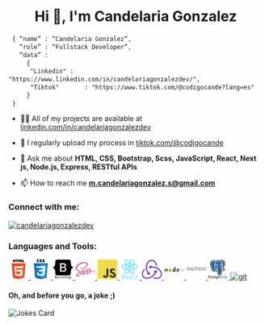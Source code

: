 <h1 align="center">Hi 👋, I'm Candelaria Gonzalez</h1>

```shell
 { “name” : “Candelaria Gonzalez”,
   “role” : “Fullstack Developer”,
   “data” : 
     { 
      "Linkedin" : "https://www.linkedin.com/in/candelariagonzalezdev/",
      "Tiktok"       : "https://www.tiktok.com/@codigocande?lang=es"
     }
 }
```

- 👨‍💻 All of my projects are available at [linkedin.com/in/candelariagonzalezdev](linkedin.com/in/candelariagonzalezdev)

- 📝 I regularly upload my process in [tiktok.com/@codigocande](tiktok.com/@codigocande)

- 💬 Ask me about **HTML, CSS, Bootstrap, Scss, JavaScript, React, Next js, Node.js, Express, RESTful APIs**

- 📫 How to reach me **m.candelariagonzalez.s@gmail.com**

<h3 align="left">Connect with me:</h3>
<p align="left">
<a href="https://linkedin.com/in/candelariagonzalezdev" target="blank"><img align="center" src="https://raw.githubusercontent.com/rahuldkjain/github-profile-readme-generator/master/src/images/icons/Social/linked-in-alt.svg" alt="candelariagonzalezdev" height="30" width="40" /></a>
</p>

<h3 align="left">Languages and Tools:</h3>
<p align="left"> <a href="https://www.w3.org/html/" target="_blank" rel="noreferrer"> <img src="https://raw.githubusercontent.com/devicons/devicon/master/icons/html5/html5-original-wordmark.svg" alt="html5" width="40" height="40"/> </a> <a href="https://www.w3schools.com/css/" target="_blank" rel="noreferrer"> <img src="https://raw.githubusercontent.com/devicons/devicon/master/icons/css3/css3-original-wordmark.svg" alt="css3" width="40" height="40"/> </a> <a href="https://getbootstrap.com" target="_blank" rel="noreferrer"> <img src="https://raw.githubusercontent.com/devicons/devicon/master/icons/bootstrap/bootstrap-plain-wordmark.svg" alt="bootstrap" width="40" height="40"/> <a href="https://sass-lang.com" target="_blank" rel="noreferrer"> <img src="https://raw.githubusercontent.com/devicons/devicon/master/icons/sass/sass-original.svg" alt="sass" width="40" height="40"/> </a> <a href="https://developer.mozilla.org/en-US/docs/Web/JavaScript" target="_blank" rel="noreferrer"> <img src="https://raw.githubusercontent.com/devicons/devicon/master/icons/javascript/javascript-original.svg" alt="javascript" width="40" height="40"/> </a> <a href="https://reactjs.org/" target="_blank" rel="noreferrer"> <img src="https://raw.githubusercontent.com/devicons/devicon/master/icons/react/react-original-wordmark.svg" alt="react" width="40" height="40"/> </a> <a href="https://redux.js.org" target="_blank" rel="noreferrer"> <img src="https://raw.githubusercontent.com/devicons/devicon/master/icons/redux/redux-original.svg" alt="redux" width="40" height="40"/> </a>  <a href="https://nodejs.org" target="_blank" rel="noreferrer"> <img src="https://raw.githubusercontent.com/devicons/devicon/master/icons/nodejs/nodejs-original-wordmark.svg" alt="nodejs" width="40" height="40"/> </a> <a href="https://expressjs.com" target="_blank" rel="noreferrer"> <img src="https://raw.githubusercontent.com/devicons/devicon/master/icons/express/express-original-wordmark.svg" alt="express" width="40" height="40"/> </a> <a href="https://www.postgresql.org" target="_blank" rel="noreferrer"> <img src="https://raw.githubusercontent.com/devicons/devicon/master/icons/postgresql/postgresql-original-wordmark.svg" alt="postgresql" width="40" height="40"/> </a> <a href="https://git-scm.com/" target="_blank" rel="noreferrer"> <img src="https://www.vectorlogo.zone/logos/git-scm/git-scm-icon.svg" alt="git" width="40" height="40"/> </a>   </p>

<h4 align="left">Oh, and before you go, a joke ;)</h4>

![Jokes Card](https://readme-jokes.vercel.app/api?hideBorder&theme=black&qColor=orange&aColor=white)
